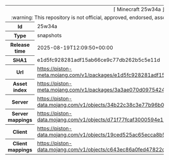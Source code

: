 <html><table>
<tr><td colspan="2" align="center"><img width="0" height="0"><br/>⌈ Minecraft 25w34a ⌋<br/><img width="0" height="0"></td></tr>
<tr><td colspan="2" align="center"><img width="0" height="0"><br/>
:warning: This repository is not official, approved, endorsed, associated or connected with Mojang :warning:
<br/><img width="0" height="0"></td></tr>
<tr><th>Id</th><td>25w34a</td></tr>
<tr><th>Type</th><td>snapshots</td></tr>
<tr><th>Release time</th><td>2025-08-19T12:09:50+00:00</td></tr>
<tr><th>SHA1</th><td>e1d5fc928281adf15ab66ce9c77db262b5c5e11d</td></tr>
<tr><th>Url</th><td><a href="https://piston-meta.mojang.com/v1/packages/e1d5fc928281adf15ab66ce9c77db262b5c5e11d/25w34a.json">https://piston-meta.mojang.com/v1/packages/e1d5fc928281adf15ab66ce9c77db262b5c5e11d/25w34a.json</a></td></tr>
<tr><th>Asset index</th><td><a href="https://piston-meta.mojang.com/v1/packages/3a3ae070d0975424377b56ffd5a2addb995daed3/27.json">https://piston-meta.mojang.com/v1/packages/3a3ae070d0975424377b56ffd5a2addb995daed3/27.json</a></td></tr>
<tr><th>Server</th><td><a href="https://piston-data.mojang.com/v1/objects/34b22c38c3e77b96b0b8cda26687f4b2c2a5fb72/server.jar">https://piston-data.mojang.com/v1/objects/34b22c38c3e77b96b0b8cda26687f4b2c2a5fb72/server.jar</a></td></tr>
<tr><th>Server mappings</th><td><a href="https://piston-data.mojang.com/v1/objects/d71f77fcaf3000594e16df779536acbe32b9ba97/server.txt">https://piston-data.mojang.com/v1/objects/d71f77fcaf3000594e16df779536acbe32b9ba97/server.txt</a></td></tr>
<tr><th>Client</th><td><a href="https://piston-data.mojang.com/v1/objects/19ced525ac65ecca8b501681095637d0043d6776/client.jar">https://piston-data.mojang.com/v1/objects/19ced525ac65ecca8b501681095637d0043d6776/client.jar</a></td></tr>
<tr><th>Client mappings</th><td><a href="https://piston-data.mojang.com/v1/objects/c643ec86a0fed47822c9fec3103d46ab12197943/client.txt">https://piston-data.mojang.com/v1/objects/c643ec86a0fed47822c9fec3103d46ab12197943/client.txt</a></td></tr>
</table></html>
